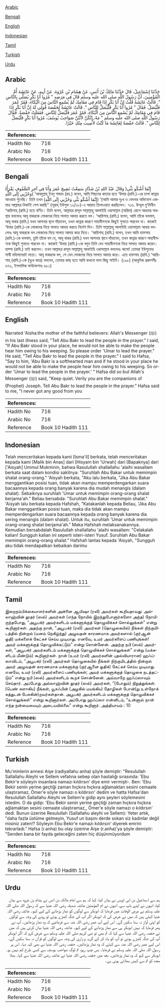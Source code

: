 [Arabic](#arabic)

[Bengali](#bengali)

[English](#english)

[Indonesian](#indonesian)

[Tamil](#tamil)

[Turkish](#turkish)

[Urdu](#urdu)

## Arabic


<div dir="rtl" lang="ar" style={{fontSize:'larger',backgroundColor:'#f8f9fa',padding:20}}>
حَدَّثَنَا إِسْمَاعِيلُ، قَالَ حَدَّثَنَا مَالِكُ بْنُ أَنَسٍ، عَنْ هِشَامِ بْنِ عُرْوَةَ، عَنْ أَبِيهِ، عَنْ عَائِشَةَ أُمِّ الْمُؤْمِنِينَ، أَنَّ رَسُولَ اللَّهِ صلى الله عليه وسلم قَالَ فِي مَرَضِهِ ‏"‏ مُرُوا أَبَا بَكْرٍ يُصَلِّي بِالنَّاسِ ‏"‏‏.‏ قَالَتْ عَائِشَةُ قُلْتُ إِنَّ أَبَا بَكْرٍ إِذَا قَامَ فِي مَقَامِكَ لَمْ يُسْمِعِ النَّاسَ مِنَ الْبُكَاءِ، فَمُرْ عُمَرَ فَلْيُصَلِّ‏.‏ فَقَالَ ‏"‏ مُرُوا أَبَا بَكْرٍ فَلْيُصَلِّ لِلنَّاسِ ‏"‏‏.‏ قَالَتْ عَائِشَةُ لِحَفْصَةَ قُولِي لَهُ إِنَّ أَبَا بَكْرٍ إِذَا قَامَ فِي مَقَامِكَ لَمْ يُسْمِعِ النَّاسَ مِنَ الْبُكَاءِ، فَمُرْ عُمَرَ فَلْيُصَلِّ لِلنَّاسِ‏.‏ فَفَعَلَتْ حَفْصَةُ‏.‏ فَقَالَ رَسُولُ اللَّهِ صلى الله عليه وسلم ‏"‏ مَهْ، إِنَّكُنَّ لأَنْتُنَّ صَوَاحِبُ يُوسُفَ، مُرُوا أَبَا بَكْرٍ فَلْيُصَلِّ لِلنَّاسِ ‏"‏‏.‏ قَالَتْ حَفْصَةُ لِعَائِشَةَ مَا كُنْتُ لأُصِيبَ مِنْكِ خَيْرًا‏.‏
</div>
<div style={{backgroundColor:'#f8f9fa',padding:20, marginBottom: 10}}><table> <thead> <tr> <th>References:</th> <th></th> </tr> </thead> <tbody><tr><td>Hadith No</td><td>716</td></tr><tr><td>Arabic No</td><td>716</td></tr><tr><td>Reference</td><td>Book 10 Hadith 111</td></tr></tbody></table></div>

## Bengali


<div dir="ltr" lang="bn" style={{fontSize:'larger',backgroundColor:'#f8f9fa',padding:20}}>
(وَقَالَ عَبْدُ اللهِ بْنُ شَدَّادٍ سَمِعْتُ نَشِيجَ عُمَرَ وَأَنَا فِي آخِرِ الصُّفُوفِ يَقْرَأُ )إِنَّمَا أَشْكُو بَثِّي وَحُزْنِي إِلَى اللَّهِ( ‘আবদুল্লাহ্ ইবনু শাদ্দাদ (রহ.) বলেন, আমি পিছনের কাতার হতে ‘উমার (রাযি.)-এর চাপা কান্নার আওয়ায শুনেছি। তিনি তখন (إِنَّمَا أَشْكُو بَثِّي وَحُزْنِي إِلَى اللَّهِ) ‘(আমি আমার দুঃখ ও বেদনার অভিযোগ একমাত্র আল্লাহর নিকটই পেশ করছি’’ (সূরাহ্ ইউসুফ ১২/১৮)-এ আয়াত তিলাওয়াত করছিলেন। ৭১৬. উম্মুল মু’মিনীন ‘আয়িশাহ্ (রাযি.) হতে বর্ণিত। তিনি বলেন, আল্লাহর রাসূল সাল্লাল্লাহু আলাইহি ওয়াসাল্লাম (অন্তিম) রোগে আক্রান্ত অবস্থায় বললেনঃ আবূ বাকরকে লোকদের নিয়ে সালাত আদায় করতে বল। ‘আয়িশাহ্ (রাযি.) বলেন, আমি তাঁকে বললাম, আবূ বাকর (রাযি.) যখন আপনার স্থলে দাঁড়াবেন, তখন কান্নার কারণে সাহাবীগণকে কিছুই শুনাতে পারবেন না। কাজেই ‘উমার (রাযি.)-কে লোকদের নিয়ে সালাত আদায় করতে নির্দেশ দিন। তিনি সাল্লাল্লাহু আলাইহি ওয়াসাল্লাম আবার বললেনঃ আবূ বাকরকে বল লোকদের নিয়ে সালাত আদায় করে নিতে। ‘আয়িশাহ্ (রাযি.) বলেন, তখন আমি হাফসাহ (রাযি.)-কে বললাম, তুমি তাঁকে বল যে, আবূ বাকর (রাযি.) যখন আপনার স্থানে দাঁড়াবেন, তখন কান্নার কারণে সাহাবীগণকে কিছুই শুনাতে পারবেন না। কাজেই ‘উমার (রাযি.)-কে বলুন তিনি যেন সাহাবীগণকে নিয়ে সালাত আদায় করেন। হাফ্সা (রাযি.) তাই করলেন। তখন আল্লাহর রাসূল সাল্লাল্লাহু আলাইহি ওয়াসাল্লাম বললেনঃ থামো! তোমরা ইউসুফের সাথী মহিলাদেরই মতো। আবূ বাকরকে বল, সে যেন লোকদের নিয়ে সালাত আদায় করে। এতে হাফসাহ (রাযি.) ‘আয়িশাহ্ (রাযি.)-কে (দুঃখ করে) বললেন, তোমার কাছ হতে আমি কখনো ভাল কিছু পাইনি। (১৯৮) (আধুনিক প্রকাশনীঃ ৬৭৩, ইসলামিক ফাউন্ডেশনঃ ৬৮১)
</div>
<div style={{backgroundColor:'#f8f9fa',padding:20, marginBottom: 10}}><table> <thead> <tr> <th>References:</th> <th></th> </tr> </thead> <tbody><tr><td>Hadith No</td><td>716</td></tr><tr><td>Arabic No</td><td>716</td></tr><tr><td>Reference</td><td>Book 10 Hadith 111</td></tr></tbody></table></div>

## English


<div dir="ltr" lang="en" style={{fontSize:'larger',backgroundColor:'#f8f9fa',padding:20}}>
Narrated 'Aisha:the mother of the faithful believers: Allah's Messenger (ﷺ) in his last illness said, "Tell Abu Bakr to lead the people in the prayer." I said, "If Abu Bakr stood in your place, he would not be able to make the people hear him owing to his weeping. So please order 'Umar to lead the prayer." He said, "Tell Abu Bakr to lead the people in the prayer." I said to Hafsa, "Say to him, 'Abu Bakr is a softhearted man and if he stood in your place he would not be able to make the people hear him owing to his weeping. So order 'Umar to lead the people in the prayer.' " Hafsa did so but Allah's Messenger (ﷺ) said, "Keep quiet. Verily you are the companions of (Prophet) Joseph. Tell Abu Bakr to lead the people in the prayer." Hafsa said to me, "I never got any good from you
</div>
<div style={{backgroundColor:'#f8f9fa',padding:20, marginBottom: 10}}><table> <thead> <tr> <th>References:</th> <th></th> </tr> </thead> <tbody><tr><td>Hadith No</td><td>716</td></tr><tr><td>Arabic No</td><td>716</td></tr><tr><td>Reference</td><td>Book 10 Hadith 111</td></tr></tbody></table></div>

## Indonesian


<div dir="ltr" lang="id" style={{fontSize:'larger',backgroundColor:'#f8f9fa',padding:20}}>
Telah menceritakan kepada kami [Isma'il] berkata, telah menceritakan kepada kami [Malik bin Anas] dari [Hisyam bin 'Urwah] dari [Bapaknya] dari ['Aisyah] Ummul Mukminin, bahwa Rasulullah shallallahu 'alaihi wasallam berkata saat dalam kondisi sakitnya: "Suruhlah Abu Bakar untuk memimpin shalat orang-orang." 'Aisyah berkata, "Aku lalu berkata, "Jika Abu Bakar menggantikan posisi tuan, tidak akan mampu memperdengarkan suara bacaannya kepada orang banyak karena dia mudah menangis (dalam shalat). Sebaiknya suruhlah 'Umar untuk memimpin orang-orang shalat berjama'ah." Beliau bersabda: "Suruhlah Abu Bakar memimpin shalat." 'Aisyah lalu berkata kepada Hafshah, "Katakanlah kepada Beliau, 'Jika Abu Bakar menggantikan posisi tuan, maka dia tidak akan mampu memperdengarkan suara bacaannya kepada orang banyak karena dia sering menangis (dalam shalat). Untuk itu, suruhlah 'Umar untuk memimpin orang-orang shalat berjama'ah." Maka Hafshah melaksanakannya. Kemudian bersabdalah Rasulullah shallallahu 'alaihi wasallam: "Celakalah kalian! Sungguh kalian ini seperti isteri-isteri Yusuf. Suruhlah Abu Bakar memimpin orang-orang shalat." Hafshah lantas kepada 'Aisyah, "Sungguh aku tidak mendapatkan kebaikan darimu
</div>
<div style={{backgroundColor:'#f8f9fa',padding:20, marginBottom: 10}}><table> <thead> <tr> <th>References:</th> <th></th> </tr> </thead> <tbody><tr><td>Hadith No</td><td>716</td></tr><tr><td>Arabic No</td><td>716</td></tr><tr><td>Reference</td><td>Book 10 Hadith 111</td></tr></tbody></table></div>

## Tamil


<div dir="ltr" lang="ta" style={{fontSize:'larger',backgroundColor:'#f8f9fa',padding:20}}>
இறைநம்பிக்கையாளர்களின் அன்னை ஆயிஷா (ரலி) அவர்கள் கூறியதாவது: அல்லாஹ்வின் தூதர் (ஸல்) அவர்கள் (எந்த நோயில் இறந்துபோனார்களோ அந்த) நோயி-ருந்தபோது, “அபூபக்ர் அவர்களிடம் மக்களுக்குத் தொழுவிக்கச் சொல்லுங்கள்” என்று கூறினார்கள். அதற்கு நான், “அபூபக்ர் (ரலி) அவர்கள் (தொழுகையில்) நீங்கள் நிற்குமிடத்தில் நின்றால் (மனம் நெகிழ்ந்து) அழுவதன் காரணமாக அவர்களால் (குர்ஆன் ஓதி) மக்களைக் கேட்கச் செய்ய முடியாது. எனவே, உமர் அவர்களைப் பணியுங்கள்! அவர் மக்களுக்குத் தொழுவிக்கட்டும்” என்று சொன்னேன். அதற்கு நபி (ஸல்) அவர்கள், “அபூபக்ர் அவர்களிடம் மக்களுக்குத் தொழுவிக்கச் சொல்லுங்கள்” என்று (மக்களிடம் மீண்டும்) கூறினார்கள். நான் (உமர் (ரலி) அவர்களின் புதல்வியாரான) ஹஃப்ஸாவிடம், “அபூபக்ர் (ரலி) அவர்கள் தொழுகையில் நீங்கள் நிற்குமிடத்தில் நின்றால் அவர் அழுவதன் காரணமாக மக்களுக்கு (குர்ஆனை ஓதிக்) கேட்கச் செய்ய முடியாது. எனவே, உமர் (ரலி) அவர்களைப் பணியுங்கள்; அவர் மக்களுக்குத் தொழுகை நடத்தட்டும்” என்று நபி (ஸல்) அவர்களிடம் கூறச் சொன்னேன். அவ்வாறே ஹஃப்ஸாவும் செய்தார். அப்போது அல்லாஹ்வின் தூதர் (ஸல்) அவர்கள், “(போதும்) நிறுத்துங்கள். (பெண் களாகிய) நீங்கள், யூசுஃபின் (அழகில் மயங்கிய) தோழிகள் போன்(று உள்நோக் கத்துடன் பேசுகின்)றவர்கள்தான். அபூபக்ர் அவர்களிடம் மக்களுக்குத் தொழுவிக்கச் சொல்லுங்கள்” என்று கூறினார்கள். அப்போது ஹஃப்ஸா என்னிடம், “உன்னால் நான் எந்த நன்மையையும் அடையவில்லை” என்று கூறினார். அத்தியாயம் : 10
</div>
<div style={{backgroundColor:'#f8f9fa',padding:20, marginBottom: 10}}><table> <thead> <tr> <th>References:</th> <th></th> </tr> </thead> <tbody><tr><td>Hadith No</td><td>716</td></tr><tr><td>Arabic No</td><td>716</td></tr><tr><td>Reference</td><td>Book 10 Hadith 111</td></tr></tbody></table></div>

## Turkish


<div dir="ltr" lang="tr" style={{fontSize:'larger',backgroundColor:'#f8f9fa',padding:20}}>
Mu'minlerin annesi Aişe (radiyallahu anha) şöyle demiştir: "Resulullah Sallallahu Aleyhi ve Sellem vefatına sebep olan hastalığı sırasında: 'Ebu Bekir'e söyleyin insanlara namazı kıldırsın’ diye emir vermişti-. Ben: 'Ebu Bekir senin yerine geçtiği zaman hıçkıra hıçkıra ağlamaktan sesini cemaate ulaştıramaz, Ömer'e söyle namazı o kıldırsın' dedim ve hatta Hafsa'dan Resulullah Sallallahu Aleyhi ve Sellem'e gidip aynı şeyleri söylemesini istedim. O da gidip: 'Ebu Bekir senin yerine geçtiği zaman hıçkıra hıçkıra ağlamaktan sesini cemaate ulaştıramaz,, Ömer'e söyle namazı o kıldırsın' dedi. Bunun üzerine Resulullah (Sallallahu aleyhi ve Sellem): Yeter artık, "daha fazla üstüme gelmeyin, Yusuf un başını derde sokan siz kadınlar değil misiniz zaten!? Söyleyin Ebu Bekir'e namazı kıldırsın' diyerek emrini tekrarladı." Hafsa (r.anha) bu olay üzerine Aişe (r.anha)'ya şöyle demiştir: "Senden bana bir fayda geleceğini zaten hiç düşünmüyordum
</div>
<div style={{backgroundColor:'#f8f9fa',padding:20, marginBottom: 10}}><table> <thead> <tr> <th>References:</th> <th></th> </tr> </thead> <tbody><tr><td>Hadith No</td><td>716</td></tr><tr><td>Arabic No</td><td>716</td></tr><tr><td>Reference</td><td>Book 10 Hadith 111</td></tr></tbody></table></div>

## Urdu


<div dir="rtl" lang="ur" style={{fontSize:'larger',backgroundColor:'#f8f9fa',padding:20}}>
ہم سے اسماعیل بن ابی اویس نے بیان کیا، کہا کہ ہم سے امام مالک بن انس نے ہشام بن عروہ سے بیان کیا، انہوں نے اپنے باپ سے، انہوں نے ام المؤمنین عائشہ صدیقہ رضی اللہ عنہا سے کہ رسول اللہ صلی اللہ علیہ وسلم نے مرض الوفات میں فرمایا کہ ابوبکر سے لوگوں کو نماز پڑھانے کے لیے کہو۔ عائشہ رضی اللہ عنہا کہتی ہیں کہ میں نے عرض کی کہ ابوبکر اگر آپ کی جگہ کھڑے ہوئے تو رونے کی وجہ سے لوگوں کو اپنی آواز نہ سنا سکیں گے۔ اس لیے آپ عمر رضی اللہ عنہ سے فرمائیے کہ وہ نماز پڑھائیں۔ آپ نے پھر فرمایا کہ نہیں ابوبکر ہی سے نماز پڑھانے کے لیے کہو۔ عائشہ رضی اللہ عنہا بیان کرتی ہیں کہ میں نے حفصہ رضی اللہ عنہا سے کہا کہ تم بھی تو نبی کریم صلی اللہ علیہ وسلم سے عرض کرو کہ اگر ابوبکر آپ کی جگہ کھڑے ہوئے تو آپ کو یاد کر کے گریہ و زاری کی وجہ سے لوگوں کو قرآن نہ سنا سکیں گے۔ اس لیے عمر رضی اللہ عنہ سے کہئے کہ وہ نماز پڑھائیں۔ حفصہ رضی اللہ عنہا نے بھی کہہ دیا۔ اس پر رسول اللہ صلی اللہ علیہ وسلم نے فرمایا۔ بس چپ رہو، تم لوگ صواحب یوسف سے کسی طرح کم نہیں ہو۔ ابوبکر سے کہو کہ وہ نماز پڑھائیں۔ بعد میں حفصہ رضی اللہ عنہا نے عائشہ رضی اللہ عنہا سے کہا۔ بھلا مجھ کو تم سے کہیں بھلائی ہونی ہے۔
</div>
<div style={{backgroundColor:'#f8f9fa',padding:20, marginBottom: 10}}><table> <thead> <tr> <th>References:</th> <th></th> </tr> </thead> <tbody><tr><td>Hadith No</td><td>716</td></tr><tr><td>Arabic No</td><td>716</td></tr><tr><td>Reference</td><td>Book 10 Hadith 111</td></tr></tbody></table></div>
